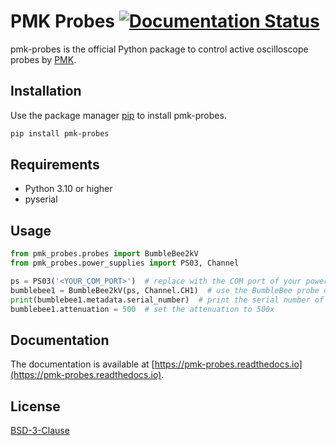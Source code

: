 # PMK Probes [![Documentation Status](https://readthedocs.org/projects/pmk-probes/badge/?version=latest)](https://pmk-probes.readthedocs.io/en/latest/?badge=latest)

pmk-probes is the official Python package to control active oscilloscope probes by [PMK](http://www.pmk.de/).

## Installation

Use the package manager [pip](https://pip.pypa.io/en/stable/) to install pmk-probes.

```bash
pip install pmk-probes
```

## Requirements

- Python 3.10 or higher
- pyserial

## Usage

```python
from pmk_probes.probes import BumbleBee2kV
from pmk_probes.power_supplies import PS03, Channel

ps = PS03('<YOUR_COM_PORT>')  # replace with the COM port of your power supply or specify ip_address parameter 
bumblebee1 = BumbleBee2kV(ps, Channel.CH1)  # use the BumbleBee probe on channel 1
print(bumblebee1.metadata.serial_number)  # print the serial number of the probe
bumblebee1.attenuation = 500  # set the attenuation to 500x
```

## Documentation

The documentation is available at [https://pmk-probes.readthedocs.io](https://pmk-probes.readthedocs.io).

## License

[BSD-3-Clause](https://opensource.org/licenses/BSD-3-Clause)